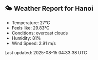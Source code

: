 <!-- WEATHER-START -->
## 🌤 Weather Report for Hanoi

- Temperature: 27°C
- Feels like: 29.83°C
- Conditions: overcast clouds
- Humidity: 81%
- Wind Speed: 2.91 m/s

Last updated: 2025-08-15 04:33:38 UTC
<!-- WEATHER-END -->
